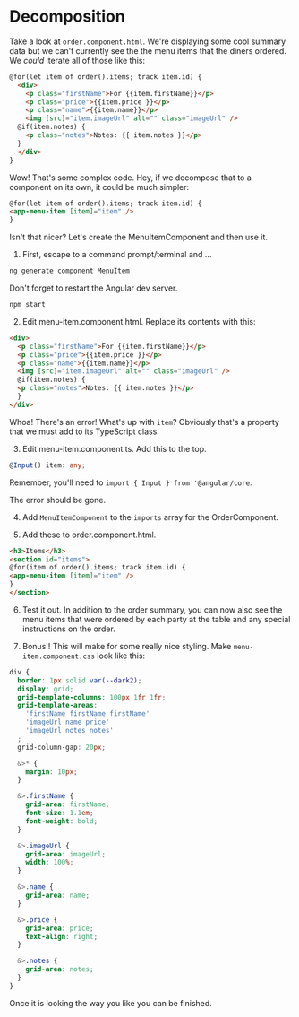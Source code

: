 # Decomposition
<!-- Time: YYmin -->

Take a look at `order.component.html`. We're displaying some cool summary data but we can't currently see the the menu items that the diners ordered. We *could* iterate all of those like this:
```html
@for(let item of order().items; track item.id) {
  <div>
    <p class="firstName">For {{item.firstName}}</p>
    <p class="price">{{item.price }}</p>
    <p class="name">{{item.name}}</p>
    <img [src]="item.imageUrl" alt="" class="imageUrl" />
  @if(item.notes) {
    <p class="notes">Notes: {{ item.notes }}</p>
  }
  </div>
}
```
Wow! That's some complex code. Hey, if we decompose that to a component on its own, it could be much simpler:
```html
@for(let item of order().items; track item.id) {
<app-menu-item [item]="item" />
}
```
Isn't that nicer? Let's create the MenuItemComponent and then use it.

1. First, escape to a command prompt/terminal and ...
```bash
ng generate component MenuItem
```
Don't forget to restart the Angular dev server.
```bash
npm start
```

2. Edit menu-item.component.html. Replace its contents with this:
```html
<div>
  <p class="firstName">For {{item.firstName}}</p>
  <p class="price">{{item.price }}</p>
  <p class="name">{{item.name}}</p>
  <img [src]="item.imageUrl" alt="" class="imageUrl" />
  @if(item.notes) {
  <p class="notes">Notes: {{ item.notes }}</p>
  }
</div>
```
Whoa! There's an error! What's up with `item`? Obviously that's a property that we must add to its TypeScript class.

3. Edit menu-item.component.ts. Add this to the top.
```typescript
@Input() item: any;
```
Remember, you'll need to `import { Input } from '@angular/core`.

The error should be gone. 

4. Add `MenuItemComponent` to the `imports` array for the OrderComponent.

5. Add these to order.component.html.
```html
<h3>Items</h3>
<section id="items">
@for(item of order().items; track item.id) {
<app-menu-item [item]="item" />
}
</section>
```

6. Test it out. In addition to the order summary, you can now also see the menu items that were ordered by each party at the table and any special instructions on the order.

7. Bonus!! This will make for some really nice styling. Make `menu-item.component.css` look like this:
```css
div {
  border: 1px solid var(--dark2);
  display: grid;
  grid-template-columns: 100px 1fr 1fr;
  grid-template-areas:
    'firstName firstName firstName'
    'imageUrl name price'
    'imageUrl notes notes'
  ;
  grid-column-gap: 20px;

  &>* {
    margin: 10px;
  }

  &>.firstName {
    grid-area: firstName;
    font-size: 1.1em;
    font-weight: bold;
  }

  &>.imageUrl {
    grid-area: imageUrl;
    width: 100%;
  }

  &>.name {
    grid-area: name;
  }

  &>.price {
    grid-area: price;
    text-align: right;
  }

  &>.notes {
    grid-area: notes;
  }
}
```

Once it is looking the way you like you can be finished.
